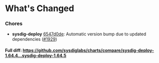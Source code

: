 # What's Changed

### Chores
- **sysdig-deploy** [6547d0de](https://github.com/sysdiglabs/charts/commit/6547d0def8740718ff0a0cbb113d6c82ba9f1f23): Automatic version bump due to updated dependencies ([#1929](https://github.com/sysdiglabs/charts/issues/1929))
#### Full diff: https://github.com/sysdiglabs/charts/compare/sysdig-deploy-1.64.4...sysdig-deploy-1.64.5

